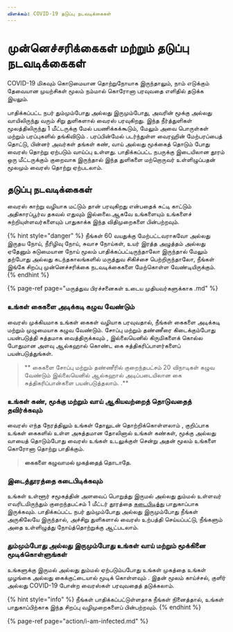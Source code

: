 ```yaml
---
விளக்கம்: COVID-19 தடுப்பு நடவடிக்கைகள் 
---
```


# முன்னெச்சரிக்கைகள் மற்றும் தடுப்பு நடவடிக்கைகள்

COVID-19 மிகவும் கொடுமையான  தொற்றுநோயாக  இருந்தாலும், நாம் எடுக்கும் தேவையான முயற்சிகள் மூலம் நம்மால் கொரோனா பரவுவதை எளிதில் தடுக்க இயலும்.

பாதிக்கப்பட்ட நபர் தும்மும்போது அல்லது இருமும்போது, அவரின்  மூக்கு அல்லது வாயிலிருந்து வரும்  சிறு துளிகளால் வைரஸ் பரவுகிறது. இந்த நீர்த்துளிகள் மூலத்திலிருந்து 1 மீட்டருக்கு மேல் பயணிக்கக்கூடும், மேலும் அவை பொருள்கள் மற்றும் பரப்புகளில் தங்கிவிடும் . பரப்பின்மேல்  படர்ந்துள்ள வைரஹின்   மேற்பரப்பைத் தொட்டு, பின்னர் அவர்கள் தங்கள் கண், வாய் அல்லது மூக்கைத் தொடும் போது  வைரஸ்  தொற்று ஏற்படும் வாய்ப்பு உள்ளது. பாதிக்கப்பட்ட நபருக்கு இடையிலான தூரம் ஒரு மீட்டருக்கும் குறைவாக இருந்தால் இந்த துளிகளை மற்றொருவர்  உள்ளிழுப்பதன் மூலமும் வைரஸ் தொற்று ஏற்படலாம்.

## தடுப்பு நடவடிக்கைகள்

வைரஸ் காற்று வழியாக மட்டும் தான் பரவுகிறது என்பதைக் சுட்டி காட்டும் அதிகாரப்பூர்வ தகவல் எதுவும் இல்லைை.ஆகவே  உங்களையும் உங்களைச் சுற்றியுள்ளவர்களையும் பாதுகாக்க இந்த விதிமுறைகளை பின்பற்றவும்.

{% hint style="danger" %}
நீங்கள் 60 வயதுக்கு மேற்பட்டவராகவோ  அல்லது இருதய நோய், நீரிழிவு நோய், சுவாச நோய்கள், உயர் இரத்த அழுத்தம் அல்லது ஏதேனும் கடுமையான நோய் மூலம் பாதிக்கப்பட்டிருந்தாலோ இருந்தால் மேலும் தற்போது  அல்லது கடந்தகாலங்களில் மருத்துவ சிகிச்சை பெற்றிருந்தாலோ, நீங்கள் இங்கே சிறப்பு முன்னெச்சரிக்கை நடவடிக்கைகளை மேற்கொள்ள வேண்டியிருக்கும்.
{% endhint %}

{% page-ref page="மருத்துவ பிரச்சனைகள் உடைய முதியவர்களுக்காக .md" %}

### உங்கள் கைகளை அடிக்கடி கழுவ வேண்டும்

வைரஸ் முக்கியமாக உங்கள் கைகள் வழியாக பரவுவதால், நீங்கள் கைகளை  அடிக்கடி மற்றும் முழுமையாக கழுவ வேண்டும். சோப்பு மற்றும் தண்ணீரை  கிடைக்கும்போது பயன்படுத்தி சுத்தமாக வைத்திருக்கவும் , இல்லையெனில் கிருமிகளைக் கொல்ல போதுமான அளவு ஆல்கஹால் கொண்ட கை சுத்திகரிப்பாளர்களைப் பயன்படுத்துங்கள்.
> ** கைகளை  சோப்பு மற்றும் தண்ணீரில்  குறைந்தபட்சம் 20 விநாடிகள் கழுவ வேண்டும் இல்லையெனில்  ஆல்கஹால் அடிப்படையிலான கை சுத்திகரிப்பான்களை பயன்படுத்தலாம். .**

### உங்கள் கண், மூக்கு மற்றும் வாய் ஆகியவற்றைத் தொடுவதைத் தவிர்க்கவும்

வைரஸ் எந்த நேரத்திலும் உங்கள் தோலுடன் தொற்றிக்கொள்ளலாம் , குறிப்பாக உங்கள் கைகளில்  உள்ள  அசுத்தமான தோலினால்  உங்கள் கண்கள், மூக்கு அல்லது வாயைத் தொடும்போது  வைரஸ் உங்கள் உடலுக்குள் சென்று  அதன் மூலம் உங்களை கொரோனா தொற்று பாதிக்கும்.

> **கைகளை கழுவாமல் முகத்தைத் தொடாதே.**

### **இடைத்தூரத்தை கடைபிடிக்கவும்**

உங்கள் உள்ளூர் சமூகத்தின்  அளவைப் பொறுத்து  இருமல் அல்லது தும்மல் உள்ளவர் எவரிடமிருந்தும் குறைந்தபட்சம் 1 மீட்டர் தூரத்தை [கடைபிடித்து](https://www.who.int/emergencies/diseases/novel-coronavirus-2019/advice-for-public) பாதுகாப்பாக  இருக்கவும்.
பாதிக்கப்பட்ட நபர் தும்மும்போது அல்லது இருமும்போது நீங்கள் அருகிலேயே இருந்தால், அச்சிறு துளிகளால் வைரஸ் உற்பத்தி செய்யப்பட்டு, நீங்களும் அதை  உள்ளிழுத்து நோய்த்தொற்றுக்கு  ஆட்படலாம்.

### தும்மும்போது அல்லது இருமும்போது உங்கள் வாய் மற்றும் மூக்கினை மூடிக்கொள்ளுங்கள் 

உங்களுக்கு இருமல் அல்லது தும்மல் ஏற்படும்பபோது உங்கள் முகத்தை உங்கள் முழங்கை அல்லது கைக்குட்டையால்  மூடிக்  கொள்ளவும் . இதன் மூலம்  காய்ச்சல், குளிர் அல்லது COVID-19 போன்ற வைரஸ்கள் பரவுவதைத் தடுக்கலாம்.

{% hint style="info" %}
நீங்கள் பாதிக்கப்பட்டுள்ளதாக நீங்கள் நினைத்தால், உங்கள் பாதுகாப்பிற்காக இந்த சிறப்பு வழிமுறைகளைப் பின்பற்றவும்.
{% endhint %}

{% page-ref page="action/i-am-infected.md" %}

